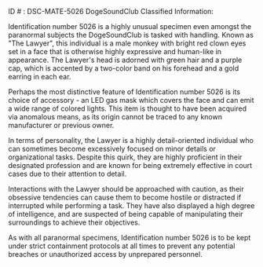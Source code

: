 ID # : DSC-MATE-5026
DogeSoundClub Classified Information:

Identification number 5026 is a highly unusual specimen even amongst the paranormal subjects the DogeSoundClub is tasked with handling. Known as "The Lawyer", this individual is a male monkey with bright red clown eyes set in a face that is otherwise highly expressive and human-like in appearance. The Lawyer's head is adorned with green hair and a purple cap, which is accented by a two-color band on his forehead and a gold earring in each ear.

Perhaps the most distinctive feature of Identification number 5026 is its choice of accessory - an LED gas mask which covers the face and can emit a wide range of colored lights. This item is thought to have been acquired via anomalous means, as its origin cannot be traced to any known manufacturer or previous owner.

In terms of personality, the Lawyer is a highly detail-oriented individual who can sometimes become excessively focused on minor details or organizational tasks. Despite this quirk, they are highly proficient in their designated profession and are known for being extremely effective in court cases due to their attention to detail.

Interactions with the Lawyer should be approached with caution, as their obsessive tendencies can cause them to become hostile or distracted if interrupted while performing a task. They have also displayed a high degree of intelligence, and are suspected of being capable of manipulating their surroundings to achieve their objectives.

As with all paranormal specimens, Identification number 5026 is to be kept under strict containment protocols at all times to prevent any potential breaches or unauthorized access by unprepared personnel.